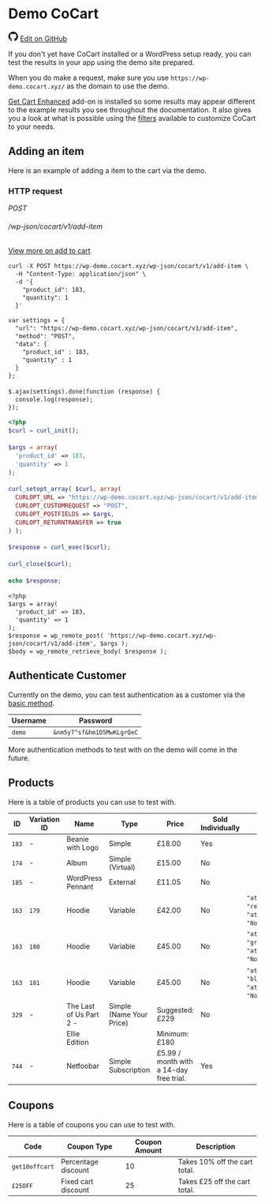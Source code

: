 # Demo CoCart #

<img src="images/github.svg" width="20" height="20" alt="GitHub Mark Logo"> [Edit on GitHub](https://github.com/co-cart/co-cart-docs/blob/master/source/includes/_demo.md)

If you don't yet have CoCart installed or a WordPress setup ready, you can test the results in your app using the demo site prepared.

When you do make a request, make sure you use `https://wp-demo.cocart.xyz/` as the domain to use the demo.

[Get Cart Enhanced](https://cocart.xyz/add-ons/get-cart-enhanced/) add-on is installed so some results may appear different to the example results you see throughout the documentation. It also gives you a look at what is possible using the [filters](#filters) available to customize CoCart to your needs.

## Adding an item ##

Here is an example of adding a item to the cart via the demo.

### HTTP request ###

<div class="api-endpoint">
  <div class="endpoint-data">
    <i class="label label-post">POST</i>
    <h6>/wp-json/cocart/v1/add-item</h6>
  </div>
</div>

[View more on add to cart](#add-item-to-cart)

```shell
curl -X POST https://wp-demo.cocart.xyz/wp-json/cocart/v1/add-item \
  -H "Content-Type: application/json" \
  -d '{
    "product_id": 183,
    "quantity": 1
  }'
```

```javascript--jquery
var settings = {
  "url": "https://wp-demo.cocart.xyz/wp-json/cocart/v1/add-item",
  "method": "POST",
  "data": {
    "product_id" : 183,
    "quantity" : 1
  }
};

$.ajax(settings).done(function (response) {
  console.log(response);
});
```

```php
<?php
$curl = curl_init();

$args = array(
  'product_id' => 183,
  'quantity' => 1
);

curl_setopt_array( $curl, array(
  CURLOPT_URL => "https://wp-demo.cocart.xyz/wp-json/cocart/v1/add-item",
  CURLOPT_CUSTOMREQUEST => "POST",
  CURLOPT_POSTFIELDS => $args,
  CURLOPT_RETURNTRANSFER => true
) );

$response = curl_exec($curl);

curl_close($curl);

echo $response;
```

```php--wp-http-api
<?php
$args = array(
  'product_id' => 183,
  'quantity' => 1
);
$response = wp_remote_post( 'https://wp-demo.cocart.xyz/wp-json/cocart/v1/add-item', $args );
$body = wp_remote_retrieve_body( $response );
```

## Authenticate Customer ##

Currently on the demo, you can test authentication as a customer via the [basic method](#basic-authentication).

| Username  | Password                   |
| --------- | -------------------------- |
| `demo`    | `&nm5y7^sf&hm1D5MwKLgrQeC` |

More authentication methods to test with on the demo will come in the future.

## Products ##

Here is a table of products you can use to test with.

| ID    | Variation ID | Name                    | Type                     | Price                                   | Sold Individually | Variation                                                                                         |
| ----- | ------------ | ----------------------- | ------------------------ | --------------------------------------- | ----------------- | ------------------------------------------------------------------------------------------------- |
| `183` | -            | Beanie with Logo        | Simple                   | £18.00                                  | Yes               |                                                                                                   |
| `174` | -            | Album                   | Simple (Virtual)         | £15.00                                  | No                |                                                                                                   |
| `185` | -            | WordPress Pennant       | External                 | £11.05                                  | No                |                                                                                                   |
| `163` | `179`        | Hoodie                  | Variable                 | £42.00                                  | No                | `"attribute_pa_color": "red", "attribute_logo": "No"` <i class="label label-info">mandatory</i>   |
| `163` | `180`        | Hoodie                  | Variable                 | £45.00                                  | No                | `"attribute_pa_color": "green", "attribute_logo": "No"` <i class="label label-info">mandatory</i> |
| `163` | `181`        | Hoodie                  | Variable                 | £45.00                                  | No                | `"attribute_pa_color": "blue", "attribute_logo": "No"` <i class="label label-info">mandatory</i>  |
| `329` | -            | The Last of Us Part 2 - | Simple (Name Your Price) | Suggested: £229                         | No                |                                                                                                   |
|       |              | Ellie Edition           |                          | Minimum: £180                           |                   |                                                                                                   |
| `744` | -            | Netfoobar               | Simple Subscription      | £5.99 / month with a 14-day free trial. | Yes               |                                                                                                   |

## Coupons ##

Here is a table of coupons you can use to test with.

| Code           | Coupon Type         | Coupon Amount | Description                   |
| -------------- | ------------------- | ------------- | ----------------------------- |
| `get10offcart` | Percentage discount | 10            | Takes 10% off the cart total. |
| `£25OFF`       | Fixed cart discount | 25            | Takes £25 off the cart total. |
